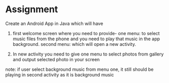 # Assignment
Create an Android App in Java which will have

1. first  welcome screen where you need to provide-
one menu: to select music files from the phone and you need to play that music in the app background.
second menu: which will open a new activity.

2. In new activity you need to give one menu to select photos from gallery and output selected photo in your screen

note: if user select background music from menu one, it still should be playing in second activity as it is background music
